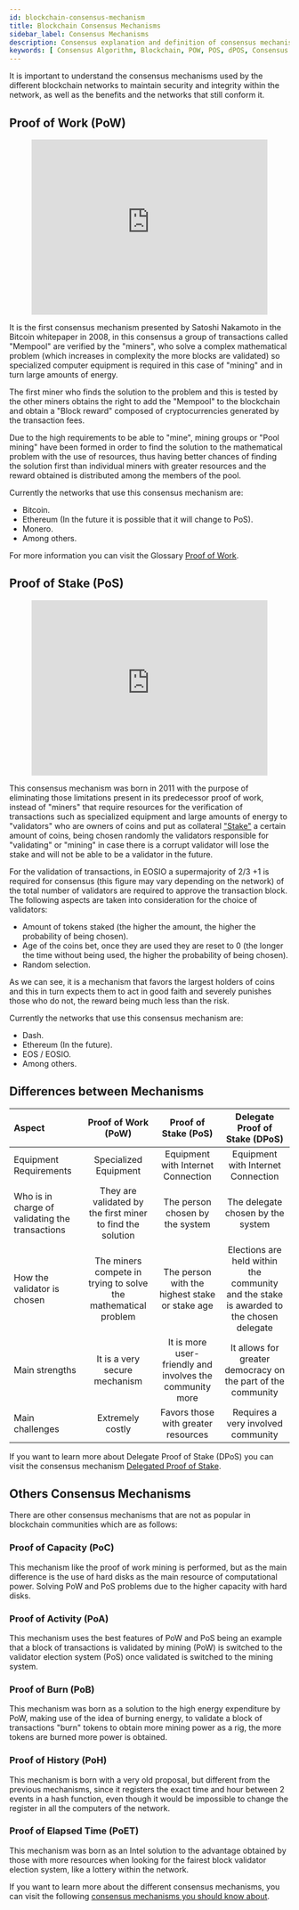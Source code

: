 ```yaml
---
id: blockchain-consensus-mechanism
title: Blockchain Consensus Mechanisms
sidebar_label: Consensus Mechanisms
description: Consensus explanation and definition of consensus mechanisms for the blockchain
keywords: [ Consensus Algorithm, Blockchain, POW, POS, dPOS, Consensus Mechanisms, Proof of Work, Proof of Stake, Delegated Proof of Stake ]
---
```


It is important to understand the consensus mechanisms used by the different blockchain networks to maintain security and integrity within the network, as well as the benefits and the networks that still conform it.

## Proof of Work (PoW)

<figure class="video_container">
  <iframe width="100%" height="315" src="https://www.youtube.com/embed/3EUAcxhuoU4" frameborder="0" allowfullscreen="true"> </iframe>
</figure>

It is the first consensus mechanism presented by Satoshi Nakamoto in the Bitcoin whitepaper in 2008, in this consensus a group of transactions called "Mempool" are verified by the "miners", who solve a complex mathematical problem (which increases in complexity the more blocks are validated) so specialized computer equipment is required in this case of "mining" and in turn large amounts of energy.

The first miner who finds the solution to the problem and this is tested by the other miners obtains the right to add the "Mempool" to the blockchain and obtain a "Block reward" composed of cryptocurrencies generated by the transaction fees.

Due to the high requirements to be able to "mine", mining groups or "Pool mining" have been formed in order to find the solution to the mathematical problem with the use of resources, thus having better chances of finding the solution first than individual miners with greater resources and the reward obtained is distributed among the members of the pool.

Currently the networks that use this consensus mechanism are:

- Bitcoin.
- Ethereum (In the future it is possible that it will change to PoS).
- Monero.
- Among others.

For more information you can visit the Glossary [Proof of Work](https://docs.edenia.com/docs/tools/glossary#proof-of-work).

## Proof of Stake (PoS)

<figure class="video_container">
  <iframe width="100%" height="315" src="https://www.youtube.com/embed/psKDXvXdr7k" frameborder="0" allowfullscreen="true"> </iframe>
</figure>

This consensus mechanism was born in 2011 with the purpose of eliminating those limitations present in its predecessor proof of work, instead of "miners" that require resources for the verification of transactions such as specialized equipment and large amounts of energy to "validators" who are owners of coins and put as collateral ["Stake"](https://docs.edenia.com/docs/tools/glossary/#stake) a certain amount of coins, being chosen randomly the validators responsible for "validating" or "mining" in case there is a corrupt validator will lose the stake and will not be able to be a validator in the future.

For the validation of transactions, in EOSIO a supermajority of 2/3 +1 is required for consensus (this figure may vary depending on the network) of the total number of validators are required to approve the transaction block. The following aspects are taken into consideration for the choice of validators:

- Amount of tokens staked (the higher the amount, the higher the probability of being chosen).
- Age of the coins bet, once they are used they are reset to 0 (the longer the time without being used, the higher the probability of being chosen).
- Random selection.

As we can see, it is a mechanism that favors the largest holders of coins and this in turn expects them to act in good faith and severely punishes those who do not, the reward being much less than the risk.

Currently the networks that use this consensus mechanism are:

- Dash.
- Ethereum (In the future).
- EOS / EOSIO.
- Among others.

## Differences between Mechanisms

| Aspect | Proof of Work (PoW) | Proof of Stake (PoS) | Delegate Proof of Stake (DPoS) |
| :---- | :----: | :----: | :----: |  
| Equipment Requirements | Specialized Equipment | Equipment with Internet Connection | Equipment with Internet Connection |  
| Who is in charge of validating the transactions | They are validated by the first miner to find the solution | The person chosen by the system | The delegate chosen by the system | The delegate chosen by the system |
| How the validator is chosen | The miners compete in trying to solve the mathematical problem | The person with the highest stake or stake age | Elections are held within the community and the stake is awarded to the chosen delegate | The person with the highest stake or stake age | The person with the highest stake or stake age is chosen
| Main strengths | It is a very secure mechanism | It is more user-friendly and involves the community more | It allows for greater democracy on the part of the community | It is a very safe mechanism
| Main challenges | Extremely costly | Favors those with greater resources | Requires a very involved community |

If you want to learn more about Delegate Proof of Stake (DPoS) you can visit the consensus mechanism [Delegated Proof of Stake](https://docs.edenia.com/docs/blockchain-web3/eos-learn/consensus-mechanism#delegated-proof-of-stake-dpos).

## Others Consensus Mechanisms

There are other consensus mechanisms that are not as popular in blockchain communities which are as follows:

### Proof of Capacity (PoC)

This mechanism like the proof of work mining is performed, but as the main difference is the use of hard disks as the main resource of computational power. Solving PoW and PoS problems due to the higher capacity with hard disks.

### Proof of Activity (PoA)

This mechanism uses the best features of PoW and PoS being an example that a block of transactions is validated by mining (PoW) is switched to the validator election system (PoS) once validated is switched to the mining system.

### Proof of Burn (PoB)

This mechanism was born as a solution to the high energy expenditure by PoW, making use of the idea of burning energy, to validate a block of transactions "burn" tokens to obtain more mining power as a rig, the more tokens are burned more power is obtained.

### Proof of History (PoH)

This mechanism is born with a very old proposal, but different from the previous mechanisms, since it registers the exact time and hour between 2 events in a hash function, even though it would be impossible to change the register in all the computers of the network.

### Proof of Elapsed Time (PoET)

This mechanism was born as an Intel solution to the advantage obtained by those with more resources when looking for the fairest block validator election system, like a lottery within the network.


If you want to learn more about the different consensus mechanisms, you can visit the following [consensus mechanisms you should know about](https://www.allerin.com/blog/8-blockchain-consensus-mechanisms-you-should-know-about).
